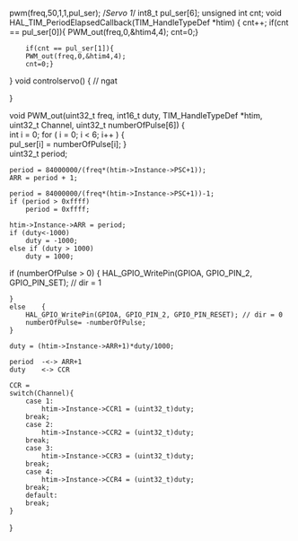 pwm(freq,50,1,1,pul_ser);
/*Servo 1*/
int8_t pul_ser[6];
unsigned int cnt;
void HAL_TIM_PeriodElapsedCallback(TIM_HandleTypeDef *htim)
{
	cnt++;
	if(cnt == pul_ser[0]){
		PWM_out(freq,0,&htim4,4);
		cnt=0;}
		
		if(cnt == pul_ser[1]){
		PWM_out(freq,0,&htim4,4);
		cnt=0;}
			
}
void controlservo()
{
	// ngat
	
}

void PWM_out(uint32_t freq, int16_t duty, TIM_HandleTypeDef *htim, uint32_t Channel, uint32_t numberOfPulse[6])
{	
	int i = 0;
	for ( i = 0; i < 6; i++ )
	{	
		pul_ser[i] = numberOfPulse[i];
	}	
	uint32_t period;
	
	period = 84000000/(freq*(htim->Instance->PSC+1));
	ARR = period + 1;
	
	period = 84000000/(freq*(htim->Instance->PSC+1))-1;	
	if (period > 0xffff)
		period = 0xffff;
	
	htim->Instance->ARR = period;
	if (duty<-1000)
		duty = -1000;
	else if (duty > 1000)
		duty = 1000;

 if (numberOfPulse > 0)	{
		HAL_GPIO_WritePin(GPIOA, GPIO_PIN_2, GPIO_PIN_SET); // dir = 1
		
	}
	else 	{
		HAL_GPIO_WritePin(GPIOA, GPIO_PIN_2, GPIO_PIN_RESET); // dir = 0
		numberOfPulse= -numberOfPulse;
	}
	
	duty = (htim->Instance->ARR+1)*duty/1000;
	
	period  -<-> ARR+1
	duty	<-> CCR
	
	CCR = 
	switch(Channel){
		case 1:	
			htim->Instance->CCR1 = (uint32_t)duty;
		break;
		case 2:
			htim->Instance->CCR2 = (uint32_t)duty;
		break;
		case 3:
			htim->Instance->CCR3 = (uint32_t)duty;
		break;
		case 4:
			htim->Instance->CCR4 = (uint32_t)duty;
		break;
		default:
		break;
	}
}
